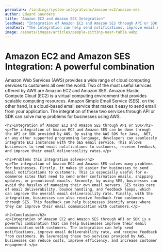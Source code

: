 ```yaml
---
permalink: /landings/system-integrations/amazon-ec2/amazon-ses
author: Edward Saunders
title: "Amazon EC2 and Amazon SES Integration"
leadhead: "Integration of Amazon EC2 and Amazon SES through API or SDK is a powerful combination that can help businesses improve their email communication with customers"
leadtext: "The integration can help send notifications, improve email deliverability rate, and receive feedback from customers. By leveraging these two services provided by AWS, businesses can reduce costs, improve efficiency, and increase customer engagement."
image: /assets/images/articles/people-sitting-near-table.webp
---
```

<div class="arttext">	<h1>Amazon EC2 and Amazon SES Integration: A powerful combination</h1>
	<p>Amazon Web Services (AWS) provides a wide range of cloud computing services to customers all over the world. Two of the most useful services offered by AWS are Amazon EC2 and Amazon SES. Amazon Elastic Compute Cloud (EC2) is a virtual computing environment that provides scalable computing resources. Amazon Simple Email Service (SES), on the other hand, is a cloud-based email service that makes it easy to send email from your application. The integration of these two services through API or SDK can solve many problems for businesses using AWS.</p>

	<h2>Integration of Amazon EC2 and Amazon SES through API or SDK</h2>
	<p>The integration of Amazon EC2 and Amazon SES can be done through the API or SDK provided by AWS. By using the AWS SDK for Java, .NET, or any other supported programming language, developers can seamlessly integrate EC2 instances with the SES email service. This allows businesses to send email notifications to customers, receive feedback, and improve their email deliverability rates.</p>

	<h2>Problems this integration solves</h2>
	<p>The integration of Amazon EC2 and Amazon SES solves many problems for businesses. Firstly, it makes it easier for businesses to send email notifications to customers. This is especially useful for e-commerce sites that need to send order confirmation emails, shipping updates, or promotional emails. Secondly, by using SES, businesses can avoid the hassles of managing their own email servers. SES takes care of email deliverability, bounce handling, and feedback loops, which can improve the overall email deliverability rate. Finally, with the integration, businesses can also receive feedback from customers through SES. This feedback can help businesses identify areas where they can improve their email communication with customers.</p>

	<h2>Conclusion</h2>
	<p>Integration of Amazon EC2 and Amazon SES through API or SDK is a powerful combination that can help businesses improve their email communication with customers. The integration can help send notifications, improve email deliverability rate, and receive feedback from customers. By leveraging these two services provided by AWS, businesses can reduce costs, improve efficiency, and increase customer engagement.</p>
</div>